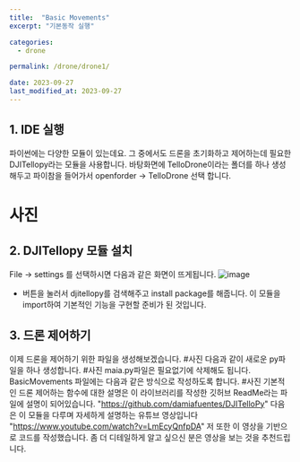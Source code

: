 ```yaml
---
title:  "Basic Movements"
excerpt: "기본동작 실행"

categories:
  - drone

permalink: /drone/drone1/

date: 2023-09-27
last_modified_at: 2023-09-27
---
```

## 1. IDE 실행
파이썬에는 다양한 모듈이 있는데요. 그 중에서도 드론을 초기화하고 제어하는데 필요한 DJITellopy라는 모듈을 사용합니다.
바탕화면에 TelloDrone이라는 폴더를 하나 생성해두고 파이참을 들어가서 openforder -> TelloDrone 선택 합니다.
# 사진

## 2. DJITellopy 모듈 설치
File -> settings 를 선택하시면 다음과 같은 화면이 뜨게됩니다.
![image](https://github.com/k74035/k74035.github.io/assets/126762577/10dfc924-aa1f-45ae-ad2e-921da1b71c40)
+ 버튼을 눌러서 djitellopy를 검색해주고 install package를 해줍니다.
이 모듈을 import하여 기본적인 기능을 구현할 준비가 된 것입니다.


## 3. 드론 제어하기
이제 드론을 제어하기 위한 파일을 생성해보겠습니다.
#사진
다음과 같이 새로운 py파일을 하나 생성합니다.
#사진
maia.py파일은 필요없기에 삭제해도 됩니다.
BasicMovements 파일에는 다음과 같은 방식으로 작성하도록 합니다.
#사진
기본적인 드론 제어하는 함수에 대한 설명은 이 라이브러리를 작성한 깃허브 ReadMe라는 파일에 설명이 되어있습니다.
"https://github.com/damiafuentes/DJITelloPy"
다음은 이 모듈을 다루며 자세하게 설명하는 유튜브 영상입니다
"https://www.youtube.com/watch?v=LmEcyQnfpDA"
저 또한 이 영상을 기반으로 코드를 작성했습니다. 좀 더 디테일하게 알고 싶으신 분은 영상을 보는 것을 추천드립니다.
